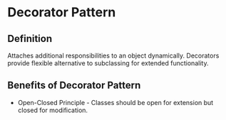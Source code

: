 # Decorator Pattern

## Definition
Attaches additional responsibilities to an object dynamically. Decorators provide flexible alternative to subclassing for extended functionality.

## Benefits of Decorator Pattern

* Open-Closed Principle - Classes should be open for extension but closed for modification.
